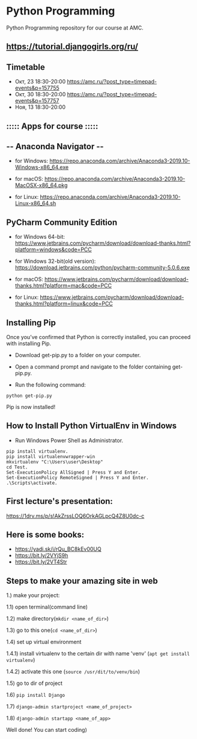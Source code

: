 # Python Programming

Python Programming repository for our course at AMC.

https://tutorial.djangogirls.org/ru/
-
Timetable
-
- Окт, 23 18:30-20:00 https://amc.ru/?post_type=timepad-events&p=157755 
- Окт, 30 18:30-20:00 https://amc.ru/?post_type=timepad-events&p=157757
- Ноя, 13 18:30-20:00

::::: Apps for course :::::
-
-- Anaconda Navigator --
-
- for Windows: https://repo.anaconda.com/archive/Anaconda3-2019.10-Windows-x86_64.exe

- for macOS: https://repo.anaconda.com/archive/Anaconda3-2019.10-MacOSX-x86_64.pkg

- for Linux: https://repo.anaconda.com/archive/Anaconda3-2019.10-Linux-x86_64.sh

PyCharm Community Edition
-
- for Windows 64-bit: https://www.jetbrains.com/pycharm/download/download-thanks.html?platform=windows&code=PCC
- for Windows 32-bit(old version): https://download.jetbrains.com/python/pycharm-community-5.0.6.exe

- for macOS: https://www.jetbrains.com/pycharm/download/download-thanks.html?platform=mac&code=PCC

- for Linux: https://www.jetbrains.com/pycharm/download/download-thanks.html?platform=linux&code=PCC

Installing Pip
-

Once you’ve confirmed that Python is correctly installed, you can proceed with installing Pip.

- Download get-pip.py to a folder on your computer.

- Open a command prompt and navigate to the folder containing get-pip.py.

- Run the following command:

```python get-pip.py```

Pip is now installed!

How to Install Python VirtualEnv in Windows
-
- Run Windows Power Shell as Administrator.
```
pip install virtualenv.
pip install virtualenvwrapper-win
mkvirtualenv "C:\Users\user\Desktop"
cd Test.
Set-ExecutionPolicy AllSigned | Press Y and Enter.
Set-ExecutionPolicy RemoteSigned | Press Y and Enter.
.\Scripts\activate.
```
First lecture's presentation:
-
https://1drv.ms/p/s!AkZrssLOQ6OrkAGLpcQ4Z8U0dc-c

Here is some books:
-
- https://yadi.sk/i/rQu_BC8kEv00UQ
- https://bit.ly/2VYjS9h
- https://bit.ly/2VT4Str

Steps to make your amazing site in web
-

1.) make your project:

1.1) open terminal(command line)

1.2) make directory(``` mkdir <name_of_dir> ```)

1.3) go to this one(``` cd <name_of_dir> ```)

1.4) set up virtual environment

1.4.1) install virtualenv to the certain dir with name 'venv' (``` apt get install virtualenv ```)

1.4.2) activate this one (``` source /usr/dit/to/venv/bin ```)

1.5) go to dir of project

1.6) ```pip install Django```

1.7) ```django-admin startproject <name_of_project>```

1.8) ```django-admin startapp <name_of_app>```

Well done! You can start coding)

